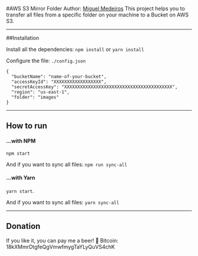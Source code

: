#AWS S3 Mirror Folder
Author: [Miguel Medeiros](https://www.miguelmedeiros.com.br)
This project helps you to transfer all files from a specific folder on your machine to a Bucket on AWS S3.

---

##Installation

Install all the dependencies:
`npm install` or `yarn install`

Configure the file: `./config.json`
```
{
  "bucketName": "name-of-your-bucket",
  "accessKeyId": "XXXXXXXXXXXXXXXXXX",
  "secretAccessKey": "XXXXXXXXXXXXXXXXXXXXXXXXXXXXXXXXXXXXXXXXX",
  "region": "us-east-1",
  "folder": "images"
}
```

---

## How to run

#### ...with NPM
`npm start`

And if you want to sync all files:
`npm run sync-all`

#### ...with Yarn
`yarn start`.

And if you want to sync all files:
`yarn sync-all`

---

## Donation
If you like it, you can pay me a beer! :beer:
Bitcoin: 18kXMmrDtgfeQgVmwfmygTaYLyQuVS4chK

